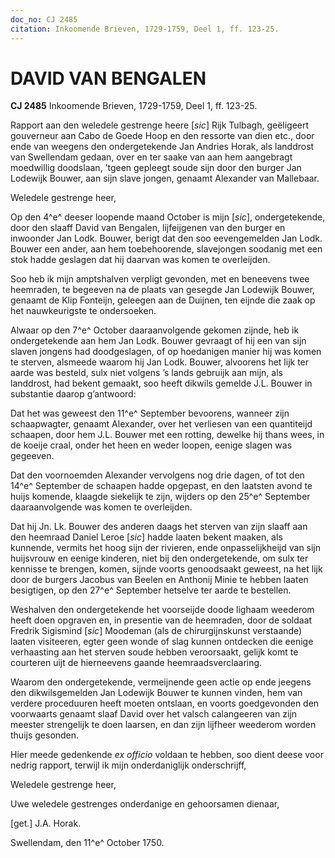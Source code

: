 ```yaml
---
doc_no: CJ 2485
citation: Inkoomende Brieven, 1729-1759, Deel 1, ff. 123-25.
---
```


# DAVID VAN BENGALEN

**CJ 2485** Inkoomende Brieven, 1729-1759, Deel 1, ff. 123-25.

Rapport aan den weledele gestrenge heere \[*sic*\] Rijk Tulbagh, geëligeert gouverneur aan Cabo de Goede Hoop en den ressorte van dien etc., door ende van weegens den ondergetekende Jan Andries Horak, als landdrost van Swellendam gedaan, over en ter saake van aan hem aangebragt moedwillig doodslaan, ’tgeen gepleegt soude sijn door den burger Jan Lodewijk Bouwer, aan sijn slave jongen, genaamt Alexander van Mallebaar.

Weledele gestrenge heer,

Op den 4^e^ deeser loopende maand October is mijn \[*sic*\], ondergetekende, door den slaaff David van Bengalen, lijfeijgenen van den burger en inwoonder Jan Lodk. Bouwer, berigt dat den soo eevengemelden Jan Lodk. Bouwer een ander, aan hem toebehoorende, slavejongen soodanig met een stok hadde geslagen dat hij daarvan was komen te overleijden.

Soo heb ik mijn amptshalven verpligt gevonden, met en beneevens twee heemraden, te begeeven na de plaats van gesegde Jan Lodewijk Bouwer, genaamt de Klip Fonteijn, geleegen aan de Duijnen, ten eijnde die zaak op het nauwkeurigste te ondersoeken.

Alwaar op den 7^e^ October daaraanvolgende gekomen zijnde, heb ik ondergetekende aan hem Jan Lodk. Bouwer gevraagt of hij een van sijn slaven jongens had doodgeslagen, of op hoedanigen manier hij was komen te sterven, alsmeede waarom hij Jan Lodk. Bouwer, alvoorens het lijk ter aarde was besteld, sulx niet volgens ’s lands gebruijk aan mijn, als landdrost, had bekent gemaakt, soo heeft dikwils gemelde J.L. Bouwer in substantie daarop g’antwoord:

Dat het was geweest den 11^e^ September bevoorens, wanneer zijn schaapwagter, genaamt Alexander, over het verliesen van een quantiteijd schaapen, door hem J.L. Bouwer met een rotting, dewelke hij thans wees, in de koeije craal, onder het heen en weder loopen, eenige slagen was gegeeven.

Dat den voornoemden Alexander vervolgens nog drie dagen, of tot den 14^e^ September de schaapen hadde opgepast, en den laatsten avond te huijs komende, klaagde siekelijk te zijn, wijders op den 25^e^ September daaraanvolgende was komen te overleijden.

Dat hij Jn. Lk. Bouwer des anderen daags het sterven van zijn slaaff aan den heemraad Daniel Leroe \[*sic*\] hadde laaten bekent maaken, als kunnende, vermits het hoog sijn der rivieren, ende onpasselijkheijd van sijn huijsvrouw en eenige kinderen, niet bij den ondergetekende, om sulx ter kennisse te brengen, komen, sijnde voorts genoodsaakt geweest, na het lijk door de burgers Jacobus van Beelen en Anthonij Minie te hebben laaten besigtigen, op den 27^e^ September hetselve ter aarde te bestellen.

Weshalven den ondergetekende het voorseijde doode lighaam weederom heeft doen opgraven en, in presentie van de heemraden, door de soldaat Fredrik Sigismind \[*sic*\] Moodeman (als de chirurgijnskunst verstaande) laaten visiteeren, egter geen wonde of slag kunnen ontdecken die eenige verhaasting aan het sterven soude hebben veroorsaakt, gelijk komt te courteren uijt de hierneevens gaande heemraadsverclaaring.

Waarom den ondergetekende, vermeijnende geen actie op ende jeegens den dikwilsgemelden Jan Lodewijk Bouwer te kunnen vinden, hem van verdere proceduuren heeft moeten ontslaan, en voorts goedgevonden den voorwaarts genaamt slaaf David over het valsch calangeeren van zijn meester strengelijk te doen laarsen, en dan zijn lijfheer weederom worden thuijs gesonden.

Hier meede gedenkende *ex officio* voldaan te hebben, soo dient deese voor nedrig rapport, terwijl ik mijn onderdaniglijk onderschrijff,

Weledele gestrenge heer,

Uwe weledele gestrenges onderdanige en gehoorsamen dienaar,

\[get.\] J.A. Horak.

Swellendam, den 11^e^ October 1750.
